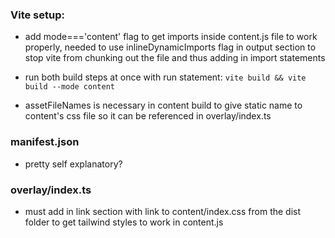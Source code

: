 ### Vite setup:

- add mode==='content' flag to get imports inside content.js file to work properly, needed to use inlineDynamicImports flag in output section to stop vite from chunking out the file and thus adding in import statements

- run both build steps at once with run statement: `vite build && vite build --mode content` 
- assetFileNames is necessary in content build to give static name to content's css file so it can be referenced in overlay/index.ts

### manifest.json

- pretty self explanatory?

### overlay/index.ts

- must add in link section with link to content/index.css from the dist folder to get tailwind styles to work in content.js